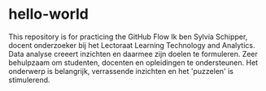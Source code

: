 # hello-world
This repository is for practicing the GitHub Flow
Ik ben Sylvia Schipper, docent onderzoeker bij het Lectoraat Learning Technology and Analytics. Data analyse creeert inzichten en daarmee zijn doelen te formuleren. Zeer behulpzaam om studenten, docenten en opleidingen te ondersteunen. Het onderwerp is belangrijk, verrassende inzichten en het 'puzzelen' is stimulerend.
